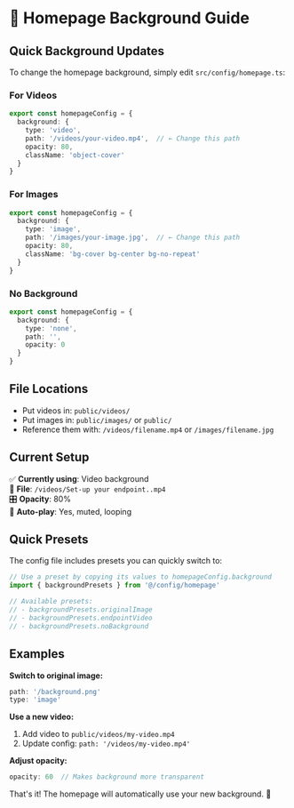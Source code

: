 # 🎨 Homepage Background Guide

## Quick Background Updates

To change the homepage background, simply edit `src/config/homepage.ts`:

### For Videos
```typescript
export const homepageConfig = {
  background: {
    type: 'video',
    path: '/videos/your-video.mp4',  // ← Change this path
    opacity: 80,
    className: 'object-cover'
  }
}
```

### For Images
```typescript
export const homepageConfig = {
  background: {
    type: 'image',
    path: '/images/your-image.jpg',  // ← Change this path
    opacity: 80,
    className: 'bg-cover bg-center bg-no-repeat'
  }
}
```

### No Background
```typescript
export const homepageConfig = {
  background: {
    type: 'none',
    path: '',
    opacity: 0
  }
}
```

## File Locations

- Put videos in: `public/videos/`
- Put images in: `public/images/` or `public/`
- Reference them with: `/videos/filename.mp4` or `/images/filename.jpg`

## Current Setup

✅ **Currently using**: Video background  
📁 **File**: `/videos/Set-up your endpoint..mp4`  
🎛️ **Opacity**: 80%  
🔄 **Auto-play**: Yes, muted, looping

## Quick Presets

The config file includes presets you can quickly switch to:

```typescript
// Use a preset by copying its values to homepageConfig.background
import { backgroundPresets } from '@/config/homepage'

// Available presets:
// - backgroundPresets.originalImage
// - backgroundPresets.endpointVideo  
// - backgroundPresets.noBackground
```

## Examples

**Switch to original image:**
```typescript
path: '/background.png'
type: 'image'
```

**Use a new video:**
1. Add video to `public/videos/my-video.mp4`
2. Update config: `path: '/videos/my-video.mp4'`

**Adjust opacity:**
```typescript
opacity: 60  // Makes background more transparent
```

That's it! The homepage will automatically use your new background. 🎉 
